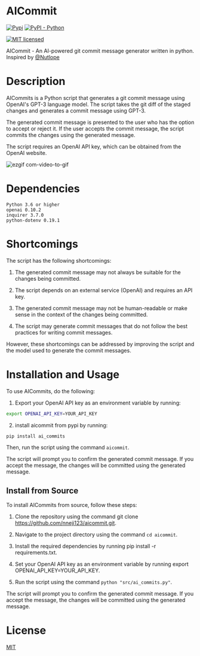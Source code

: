 # AICommit

[![Pypi](https://img.shields.io/pypi/v/ai-commits.svg)](https://pypi.org/project/ai-commits/)
[![PyPI - Python](https://img.shields.io/badge/python-3.6%20|%203.7%20|%203.8-blue.svg)](https://pypi.org/project/ai-commits/)
<!-- [![Downloads](https://pepy.tech/badge/ai-commits)](https://pepy.tech/project/ai-commits) -->
[![MIT licensed](https://img.shields.io/badge/license-MIT-green.svg)](https://raw.githubusercontent.com/Nneji123/aicommit/LICENSE)


AICommit - An AI-powered git commit message generator written in python. Inspired by [@Nutlope](https://github.com/Nutlope/aicommits)

# Description

AICommits is a Python script that generates a git commit message using OpenAI's GPT-3 language model. The script takes the git diff of the staged changes and generates a commit message using GPT-3.

The generated commit message is presented to the user who has the option to accept or reject it. If the user accepts the commit message, the script commits the changes using the generated message.

The script requires an OpenAI API key, which can be obtained from the OpenAI website.

![ezgif com-video-to-gif](https://user-images.githubusercontent.com/101701760/219174199-d7b18c4a-8f81-42ec-b4ee-2b6093572a7f.gif)



# Dependencies

    Python 3.6 or higher
    openai 0.10.2
    inquirer 3.7.0
    python-dotenv 0.19.1

# Shortcomings

The script has the following shortcomings:

1. The generated commit message may not always be suitable for the changes being committed.
    
2. The script depends on an external service (OpenAI) and requires an API key.
   
3. The generated commit message may not be human-readable or make sense in the context of the changes being committed.
    
4. The script may generate commit messages that do not follow the best practices for writing commit messages.

However, these shortcomings can be addressed by improving the script and the model used to generate the commit messages.

# Installation and Usage

To use AICommits, do the following: 

1. Export your OpenAI API key as an environment variable by running:

```bash
export OPENAI_API_KEY=YOUR_API_KEY
```


2. install aicommit from pypi by running:

```bash
pip install ai_commits
```

Then, run the script using the command `aicommit`.


The script will prompt you to confirm the generated commit message. If you accept the message, the changes will be committed using the generated message.

## Install from Source

To install AICommits from source, follow these steps:

1. Clone the repository using the command git clone https://github.com/nneji123/aicommit.git.
    
2. Navigate to the project directory using the command `cd aicommit`.

3. Install the required dependencies by running pip install -r requirements.txt.

4. Set your OpenAI API key as an environment variable by running export OPENAI_API_KEY=YOUR_API_KEY.
    
5. Run the script using the command `python "src/ai_commits.py"`.

The script will prompt you to confirm the generated commit message. If you accept the message, the changes will be committed using the generated message.

# License
[MIT](https://github.com/Nneji123/aicommit/LICENSE/)

